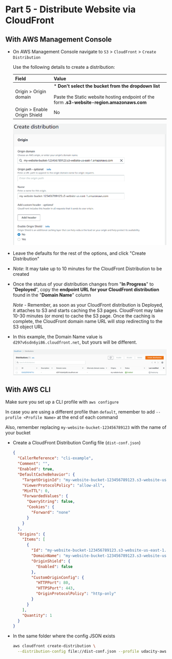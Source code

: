 # Part 5 - Distribute Website via CloudFront

## With AWS Management Console

- On AWS Management Console navigate to `S3` > `CloudFront` > `Create Distribution`

  Use the following details to create a distribution:

  | Field                         | Value                                                                                                                                                                 |
  | ----------------------------- | --------------------------------------------------------------------------------------------------------------------------------------------------------------------- |
  | Origin > Origin domain        | \* **Don't select the bucket from the dropdown list**<br><br> Paste the Static website hosting endpoint of the form **<bucket-name>.s3-website-region.amazonaws.com** |
  | Origin > Enable Origin Shield | No                                                                                                                                                                    |

  ![](../assets/part-5/create-distribution-1.png)

- Leave the defaults for the rest of the options, and click "Create Distribution"

- _Note_: It may take up to 10 minutes for the CloudFront Distribution to be created

- Once the status of your distribution changes from "**In Progress**" to "**Deployed**", copy the **endpoint URL for your CloudFront distribution** found in the "**Domain Name**" column

  _Note_ - Remember, as soon as your CloudFront distribution is Deployed, it attaches to S3 and starts caching the S3 pages. CloudFront may take 10-30 minutes (or more) to cache the S3 page. Once the caching is complete, the CloudFront domain name URL will stop redirecting to the S3 object URL

- In this example, the Domain Name value is `d297v6sdn6yi86.cloudfront.net`, but yours will be different.

  ![](../assets/part-5/new-distribution.png)

## With AWS CLI

Make sure you set up a CLI profile with `aws configure`

In case you are using a different profile than `default`, remember to add `--profile <Profile Name>` at the end of each command

Also, remember replacing `my-website-bucket-123456789123` with the name of your bucket

- Create a CloudFront Distribution Config file (`dist-conf.json`)

  ```json
  {
    "CallerReference": "cli-example",
    "Comment": "",
    "Enabled": true,
    "DefaultCacheBehavior": {
      "TargetOriginId": "my-website-bucket-123456789123.s3-website-us-east-1.amazonaws.com",
      "ViewerProtocolPolicy": "allow-all",
      "MinTTL": 0,
      "ForwardedValues": {
        "QueryString": false,
        "Cookies": {
          "Forward": "none"
        }
      }
    },
    "Origins": {
      "Items": [
        {
          "Id": "my-website-bucket-123456789123.s3-website-us-east-1.amazonaws.com",
          "DomainName": "my-website-bucket-123456789123.s3-website-us-east-1.amazonaws.com",
          "OriginShield": {
            "Enabled": false
          },
          "CustomOriginConfig": {
            "HTTPPort": 80,
            "HTTPSPort": 443,
            "OriginProtocolPolicy": "http-only"
          }
        }
      ],
      "Quantity": 1
    }
  }
  ```

- In the same folder where the config JSON exists

  ```sh
  aws cloudfront create-distribution \
    --distribution-config file://dist-conf.json --profile udacity-aws
  ```

